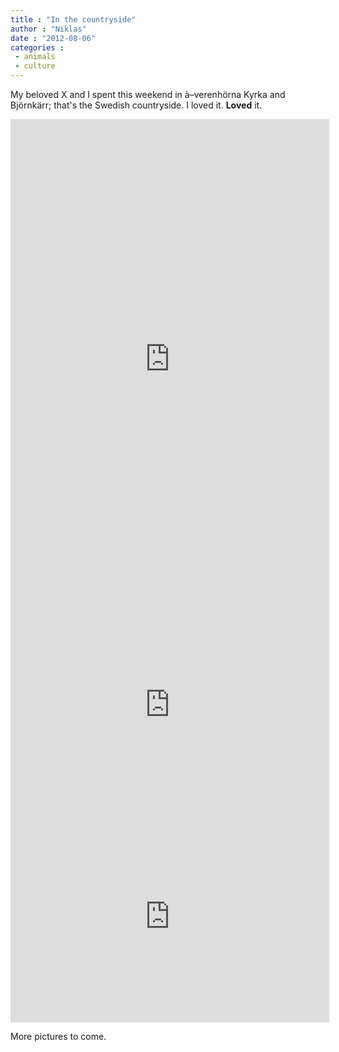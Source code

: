 ```yaml
---
title : "In the countryside"
author : "Niklas"
date : "2012-08-06"
categories : 
 - animals
 - culture
---
```


My beloved X and I spent this weekend in à–verenhörna Kyrka and Björnkärr; that's the Swedish countryside. I loved it. **Loved** it.

<iframe width="510" height="767" src="http://stipple.com/embed/3108335?h=767&amp;w=510" frameborder="0" marginheight="0" marginwidth="0" scrolling="no"></iframe>

<iframe width="510" height="339" src="http://stipple.com/embed/3108336?h=339&amp;w=510" frameborder="0" marginheight="0" marginwidth="0" scrolling="no"></iframe>

<iframe width="510" height="339" src="http://stipple.com/embed/3108337?h=339&amp;w=510" frameborder="0" marginheight="0" marginwidth="0" scrolling="no"></iframe>

More pictures to come.
